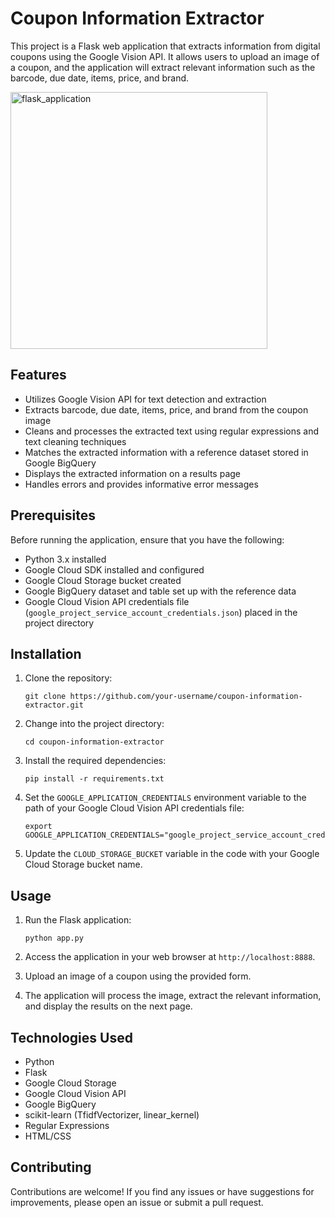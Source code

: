 # Coupon Information Extractor

This project is a Flask web application that extracts information from digital coupons using the Google Vision API. It allows users to upload an image of a coupon, and the application will extract relevant information such as the barcode, due date, items, price, and brand.

[<img width="411" alt="flask_application" src="https://github.com/llnOrmll/OCR_Digital_Coupons/assets/32804828/9993ce74-4898-4fdf-b6ea-edbfaae5b68e">](https://github.com/llnOrmll/OCR_Digital_Coupons/blob/main/sample_images/flask_application.png)

[](https://github.com/llnOrmll/OCR_Digital_Coupons/blob/main/sample_images/flask_application.png)

[](https://github.com/llnOrmll/OCR_Digital_Coupons/blob/main/sample_images/result_sample.png)

## Features

- Utilizes Google Vision API for text detection and extraction
- Extracts barcode, due date, items, price, and brand from the coupon image
- Cleans and processes the extracted text using regular expressions and text cleaning techniques
- Matches the extracted information with a reference dataset stored in Google BigQuery
- Displays the extracted information on a results page
- Handles errors and provides informative error messages

## Prerequisites

Before running the application, ensure that you have the following:

- Python 3.x installed
- Google Cloud SDK installed and configured
- Google Cloud Storage bucket created
- Google BigQuery dataset and table set up with the reference data
- Google Cloud Vision API credentials file (`google_project_service_account_credentials.json`) placed in the project directory

## Installation

1. Clone the repository:
   ```
   git clone https://github.com/your-username/coupon-information-extractor.git
   ```

2. Change into the project directory:
   ```
   cd coupon-information-extractor
   ```

3. Install the required dependencies:
   ```
   pip install -r requirements.txt
   ```

4. Set the `GOOGLE_APPLICATION_CREDENTIALS` environment variable to the path of your Google Cloud Vision API credentials file:
   ```
   export GOOGLE_APPLICATION_CREDENTIALS="google_project_service_account_credentials.json"
   ```

5. Update the `CLOUD_STORAGE_BUCKET` variable in the code with your Google Cloud Storage bucket name.

## Usage

1. Run the Flask application:
   ```
   python app.py
   ```

2. Access the application in your web browser at `http://localhost:8888`.

3. Upload an image of a coupon using the provided form.

4. The application will process the image, extract the relevant information, and display the results on the next page.

## Technologies Used

- Python
- Flask
- Google Cloud Storage
- Google Cloud Vision API
- Google BigQuery
- scikit-learn (TfidfVectorizer, linear_kernel)
- Regular Expressions
- HTML/CSS

## Contributing

Contributions are welcome! If you find any issues or have suggestions for improvements, please open an issue or submit a pull request.
